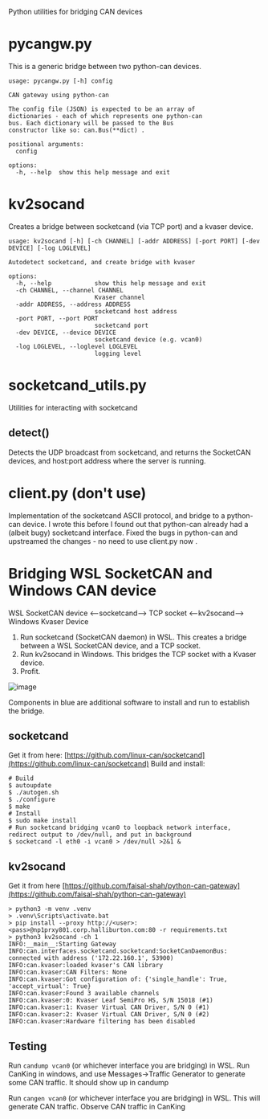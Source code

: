 Python utilities for bridging CAN devices

# pycangw.py
This is a generic bridge between two python-can devices.
```
usage: pycangw.py [-h] config

CAN gateway using python-can

The config file (JSON) is expected to be an array of
dictionaries - each of which represents one python-can
bus. Each dictionary will be passed to the Bus
constructor like so: can.Bus(**dict) .

positional arguments:
  config

options:
  -h, --help  show this help message and exit
```

# kv2socand
Creates a bridge between socketcand (via TCP port) and a kvaser device.
```
usage: kv2socand [-h] [-ch CHANNEL] [-addr ADDRESS] [-port PORT] [-dev DEVICE] [-log LOGLEVEL]

Autodetect socketcand, and create bridge with kvaser

options:
  -h, --help            show this help message and exit
  -ch CHANNEL, --channel CHANNEL
                        Kvaser channel
  -addr ADDRESS, --address ADDRESS
                        socketcand host address
  -port PORT, --port PORT
                        socketcand port
  -dev DEVICE, --device DEVICE
                        socketcand device (e.g. vcan0)
  -log LOGLEVEL, --loglevel LOGLEVEL
                        logging level
```

# socketcand_utils.py
Utilities for interacting with socketcand
## detect()
Detects the UDP broadcast from socketcand, and returns the SocketCAN devices, and host:port address where the server is running.

# client.py (don't use)
Implementation of the socketcand ASCII protocol, and bridge to a python-can device. I wrote this before I found out that python-can already had a (albeit bugy) socketcand interface. Fixed the bugs in python-can and upstreamed the changes - no need to use client.py now .

# Bridging WSL SocketCAN and Windows CAN device
WSL SocketCAN device <--socketcand--> TCP socket <--kv2socand--> Windows Kvaser Device

1. Run socketcand (SocketCAN daemon) in WSL. This creates a bridge between a WSL SocketCAN device, and a TCP socket.
2. Run kv2socand in Windows. This bridges the TCP socket with a Kvaser device.
3. Profit.

![image](https://user-images.githubusercontent.com/37458679/215551950-972b1778-e1c2-401c-8743-251763f6f84a.png)

Components in blue are additional software to install and run to establish the bridge.

## socketcand
Get it from here: [https://github.com/linux-can/socketcand](https://github.com/linux-can/socketcand)
Build and install:
```
# Build
$ autoupdate
$ ./autogen.sh
$ ./configure
$ make
# Install
$ sudo make install
# Run socketcand bridging vcan0 to loopback network interface, redirect output to /dev/null, and put in background
$ socketcand -l eth0 -i vcan0 > /dev/null >2&1 &
```

## kv2socand
Get it from here [https://github.com/faisal-shah/python-can-gateway](https://github.com/faisal-shah/python-can-gateway)
```
> python3 -m venv .venv
> .venv\Scripts\activate.bat
> pip install --proxy http://<user>:<pass>@np1prxy801.corp.halliburton.com:80 -r requirements.txt
> python3 kv2socand -ch 1
INFO:__main__:Starting Gateway
INFO:can.interfaces.socketcand.socketcand:SocketCanDaemonBus: connected with address ('172.22.160.1', 53900)
INFO:can.kvaser:loaded kvaser's CAN library
INFO:can.kvaser:CAN Filters: None
INFO:can.kvaser:Got configuration of: {'single_handle': True, 'accept_virtual': True}
INFO:can.kvaser:Found 3 available channels
INFO:can.kvaser:0: Kvaser Leaf SemiPro HS, S/N 15018 (#1)
INFO:can.kvaser:1: Kvaser Virtual CAN Driver, S/N 0 (#1)
INFO:can.kvaser:2: Kvaser Virtual CAN Driver, S/N 0 (#2)
INFO:can.kvaser:Hardware filtering has been disabled
```

## Testing
Run ```candump vcan0``` (or whichever interface you are bridging) in WSL.
Run CanKing in windows, and use Messages->Traffic Generator to generate some CAN traffic.
It should show up in candump

Run ```cangen vcan0``` (or whichever interface you are bridging) in WSL. This will generate CAN traffic.
Observe CAN traffic in CanKing
